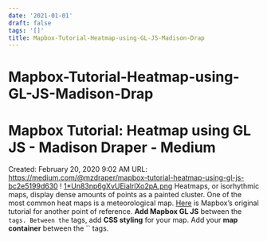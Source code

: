 ```yaml
---
date: '2021-01-01'
draft: false
tags: '[]'
title: Mapbox-Tutorial-Heatmap-using-GL-JS-Madison-Drap
---
```


# Mapbox-Tutorial-Heatmap-using-GL-JS-Madison-Drap

# Mapbox Tutorial: Heatmap using GL JS - Madison Draper - Medium
Created: February 20, 2020 9:02 AM
URL: https://medium.com/@mzdraper/mapbox-tutorial-heatmap-using-gl-js-bc2e5199d630
!
[1*Un83np6gXvUEialrlXo2pA.png](Mapbox%20Tutorial%20Heatmap%20using%20GL%20JS%20-%20Madison%20Drap%20d8b3d263afa74b13a4694c6280cd8e2f/1Un83np6gXvUEialrlXo2pA.png)
Heatmaps, or isorhythmic maps, display dense amounts of points as a painted cluster.
One of the most common heat maps is a meteorological map.
[Here](https://www.mapbox.com/help/make-a-heatmap-with-mapbox-gl-js/) is Mapbox’s original tutorial for another point of reference.
**Add Mapbox GL JS** between the `` tags.
Between the `` tags, add **CSS styling** for your map.
Add your **map container** between the `` tags.
